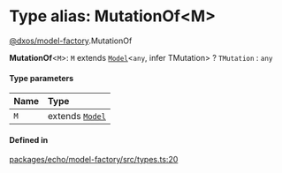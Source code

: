 # Type alias: MutationOf<M\>

[@dxos/model-factory](../modules/dxos_model_factory.md).MutationOf

 **MutationOf**<`M`\>: `M` extends [`Model`](../classes/dxos_model_factory.Model.md)<`any`, infer TMutation\> ? `TMutation` : `any`

#### Type parameters

| Name | Type |
| :------ | :------ |
| `M` | extends [`Model`](../classes/dxos_model_factory.Model.md) |

#### Defined in

[packages/echo/model-factory/src/types.ts:20](https://github.com/dxos/dxos/blob/db8188dae/packages/echo/model-factory/src/types.ts#L20)
